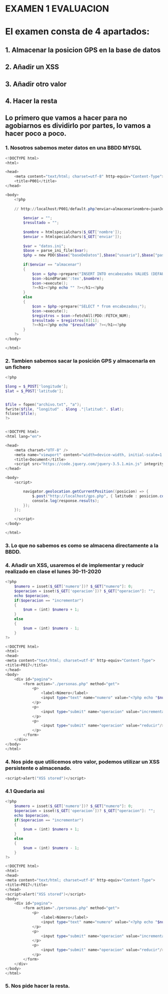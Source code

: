 # EXAMEN 1 EVALUACION 

# El examen consta de 4 apartados:
## 1. Almacenar la posicion GPS en la base de datos
## 2. Añadir un XSS
## 3. Añadir otro valor
## 4. Hacer la resta

## Lo primero que vamos a hacer para no agobiarnos es dividirlo por partes, lo vamos a hacer poco a poco.

### 1. Nosotros sabemos meter datos en una BBDD MYSQL

``` powershell
<!DOCTYPE html>
<html>

<head>
	<meta content="text/html; charset=utf-8" http-equiv="Content-Type">
	<title>P001</title>
</head>

<body>
	<?php
	
	// http://localhost/P001/default.php?enviar=almacenar&nombre=juan3dd
	
		$enviar = "";
		$resultado = "";
				
		$nombre = htmlspecialchars($_GET['nombre']); 
		$enviar = htmlspecialchars($_GET['enviar']); 
		
		$var = "datos.ini";
		$base = parse_ini_file($var);		
		$php = new PDO($base["baseDeDatos"],$base["usuario"],$base["password"]);
		
		if($enviar == "almacenar")
		{
			$con = $php->prepare("INSERT INTO encabezados VALUES (DEFAULT,:tex);");
			$con->bindParam(':tex',$nombre);
			$con->execute();
			?><h1><?php echo "" ?></h1><?php
		}
		else
		{
			$con = $php->prepare("SELECT * from encabezados;");
			$con->execute();
			$registros = $con->fetchAll(PDO::FETCH_NUM);	
			$resultado = $registros[0][1];			
			?><h1><?php echo "$resultado" ?></h1><?php
		}
	?>
</body>

</html>
``` 
### 2. Tambien sabemos sacar la posición GPS y almacenarla en un fichero

```powershell
<?php 

$long = $_POST['longitude'];
$lat = $_POST['latitude'];


$file = fopen("archivo.txt", "a");
fwrite($file, "longitud" . $long ."|latitud:". $lat);
fclose($file);
?>


<!DOCTYPE html>
<html lang="en">

<head>
    <meta charset="UTF-8" />
    <meta name="viewport" content="width=device-width, initial-scale=1.0" />
    <title>Document</title>
    <script src="https://code.jquery.com/jquery-3.5.1.min.js" integrity="sha256-9/aliU8dGd2tb6OSsuzixeV4y/faTqgFtohetphbbj0=" crossorigin="anonymous"></script>
</head>

<body>
    <script>

		navigator.geolocation.getCurrentPosition((posicion) => {
    		$.post("http://localhost/gps.php", { latitude : posicion.coords.latitude, longitude : posicion.coords.longitude }, (response) => {
        	console.log(response.results);
   	 	});
	});

    </script>
</body>

</html>
``` 
### 3. Lo que no sabemos es como se almacena directamente a la BBDD.

### 4. Añadir un XSS, usaremos el de implementar y reducir realizado en clase el lunes 30-11-2020

``` powershell
<?php
	$numero = isset($_GET['numero'])? $_GET["numero"]: 0;
	$operacion = isset($_GET['operacion'])? $_GET["operacion"]: "";
	echo $operacion;
	if($operacion == "incrementar")
	{
		$num = (int) $numero + 1;
	}
	else
	{
		$num = (int) $numero - 1;
	}
?>

<!DOCTYPE html>
<html>
<head>
<meta content="text/html; charset=utf-8" http-equiv="Content-Type">
<title>P017</title>
</head>
<body>
	<div id="pagina">
		<form action="./personas.php" method="get">
			<p>
				<label>Número</label>   
				<input type="text" name="numero" value="<?php echo "$num"; ?>" maxlength="5" readonly="readonly" />
			</p>
			<p>
				<input type="submit" name="operacion" value="incrementar"/>
			</p>
			<p>
				<input type="submit" name="operacion" value="reducir"/>
			</p>
		</form>
	</div>
</body>
</html>
```

### 4. Nos pide que utilicemos otro valor, podemos utilizar un XSS persistente o almacenado.

``` powershell
<script>alert("XSS stored")</script>
```

### 4.1 Quedaria asi

``` powershell
<?php
	$numero = isset($_GET['numero'])? $_GET["numero"]: 0;
	$operacion = isset($_GET['operacion'])? $_GET["operacion"]: "";
	echo $operacion;
	if($operacion == "incrementar")
	{
		$num = (int) $numero + 1;
	}
	else
	{
		$num = (int) $numero - 1;
	}
?>

<!DOCTYPE html>
<html>
<head>
<meta content="text/html; charset=utf-8" http-equiv="Content-Type">
<title>P017</title>
</head>
<script>alert("XSS stored")</script>
<body>
	<div id="pagina">
		<form action="./personas.php" method="get">
			<p>
				<label>Número</label>   
				<input type="text" name="numero" value="<?php echo "$num"; ?>" maxlength="5" readonly="readonly" />
			</p>
			<p>
				<input type="submit" name="operacion" value="incrementar"/>
			</p>
			<p>
				<input type="submit" name="operacion" value="reducir"/>
			</p>
		</form>
	</div>
</body>
</html>
``` 
### 5. Nos pide hacer la resta.



